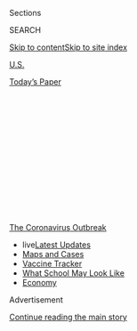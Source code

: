 <div id="app">

<div>

<div>

<div>

<div class="NYTAppHideMasthead css-1q2w90k e1suatyy0">

<div class="section css-ui9rw0 e1suatyy2">

<div class="css-eph4ug er09x8g0">

<div class="css-6n7j50">

</div>

<span class="css-1dv1kvn">Sections</span>

<div class="css-10488qs">

<span class="css-1dv1kvn">SEARCH</span>

</div>

[Skip to content](#site-content)[Skip to site
index](#site-index)

</div>

<div id="masthead-section-label" class="css-1wr3we4 eaxe0e00">

[U.S.](https://www.nytimes.com/section/us)

</div>

<div class="css-10698na e1huz5gh0">

</div>

</div>

<div id="masthead-bar-one" class="section hasLinks css-15hmgas e1csuq9d3">

<div class="css-uqyvli e1csuq9d0">

</div>

<div class="css-1uqjmks e1csuq9d1">

</div>

<div class="css-9e9ivx">

[](https://myaccount.nytimes.com/auth/login?response_type=cookie&client_id=vi)

</div>

<div class="css-1bvtpon e1csuq9d2">

[Today’s
Paper](https://www.nytimes.com/section/todayspaper)

</div>

</div>

</div>

</div>

<div data-aria-hidden="false">

<div id="site-content" data-role="main">

<div>

<div class="css-1aor85t" style="opacity:0.000000001;z-index:-1;visibility:hidden">

<div class="css-1hqnpie">

<div class="css-epjblv">

<span class="css-17xtcya">[U.S.](/section/us)</span><span class="css-x15j1o">|</span><span class="css-fwqvlz">Covid
Tests and Quarantines: Colleges Brace for an Uncertain
Fall</span>

</div>

<div class="css-k008qs">

<div class="css-1iwv8en">

<span class="css-18z7m18"></span>

<div>

</div>

</div>

<span class="css-1n6z4y">https://nyti.ms/33kjgjW</span>

<div class="css-1705lsu">

<div class="css-4xjgmj">

<div class="css-4skfbu" data-role="toolbar" data-aria-label="Social Media Share buttons, Save button, and Comments Panel with current comment count" data-testid="share-tools">

  - 
  - 
  - 
  - 
    
    <div class="css-6n7j50">
    
    </div>

  - 

</div>

</div>

</div>

</div>

</div>

</div>

<div id="NYT_TOP_BANNER_REGION" class="css-13pd83m">

<div>

<div id="styln-prism-menu-1592847958612" class="section interactive-content interactive-size-medium css-1edisqu">

<div class="css-17ih8de interactive-body">

<div id="scroll-container" class="css-1gj85ro">

[<span class="styln-title-wrap"><span class="css-1pje3qr">The
Coronavirus</span><span class="css-1pje3qr">
Outbreak</span></span>](https://www.nytimes.com/news-event/coronavirus?action=click&pgtype=Article&state=default&region=TOP_BANNER&context=storylines_menu)

  - <span class="css-kqxiym" data-emphasize="true">live</span>[Latest
    Updates](https://www.nytimes.com/2020/08/02/world/coronavirus-updates.html?action=click&pgtype=Article&state=default&region=TOP_BANNER&context=storylines_menu)
  - [Maps and
    Cases](https://www.nytimes.com/interactive/2020/us/coronavirus-us-cases.html?action=click&pgtype=Article&state=default&region=TOP_BANNER&context=storylines_menu)
  - [Vaccine
    Tracker](https://www.nytimes.com/interactive/2020/science/coronavirus-vaccine-tracker.html?action=click&pgtype=Article&state=default&region=TOP_BANNER&context=storylines_menu)
  - [What School May Look
    Like](https://www.nytimes.com/interactive/2020/07/29/us/schools-reopening-coronavirus.html?action=click&pgtype=Article&state=default&region=TOP_BANNER&context=storylines_menu)
  - [Economy](https://www.nytimes.com/live/2020/07/31/business/stock-market-today-coronavirus?action=click&pgtype=Article&state=default&region=TOP_BANNER&context=storylines_menu)

</div>

</div>

</div>

</div>

</div>

<div id="top-wrapper" class="css-1sy8kpn">

<div id="top-slug" class="css-l9onyx">

Advertisement

</div>

[Continue reading the main
story](#after-top)

<div class="ad top-wrapper" style="text-align:center;height:100%;display:block;min-height:250px">

<div id="top" class="place-ad" data-position="top" data-size-key="top">

</div>

</div>

<div id="after-top">

</div>

</div>

<div>

<div id="sponsor-wrapper" class="css-1hyfx7x">

<div id="sponsor-slug" class="css-19vbshk">

Supported by

</div>

[Continue reading the main
story](#after-sponsor)

<div id="sponsor" class="ad sponsor-wrapper" style="text-align:center;height:100%;display:block">

</div>

<div id="after-sponsor">

</div>

</div>

<div class="css-186x18t">

</div>

<div class="css-1vkm6nb ehdk2mb0">

# Covid Tests and Quarantines: Colleges Brace for an Uncertain Fall

</div>

Colleges are racing to reconfigure dorms, expand testing programs and
establish detailed social distancing rules. And then, what to do about
sex?

<div class="css-79elbk" data-testid="photoviewer-wrapper">

<div class="css-z3e15g" data-testid="photoviewer-wrapper-hidden">

</div>

<div class="css-1a48zt4 ehw59r15" data-testid="photoviewer-children">

![<span class="css-16f3y1r e13ogyst0" data-aria-hidden="true">Temporary
classrooms on Tulane University's campus in New Orleans are meant to
encourage social
distancing.</span><span class="css-cnj6d5 e1z0qqy90" itemprop="copyrightHolder"><span class="css-1ly73wi e1tej78p0">Credit...</span><span><span>Emily
Kask for The New York
Times</span></span></span>](https://static01.nyt.com/images/2020/07/31/us/00virus-collegeprep01/merlin_175178988_969779f2-30fe-46fa-bc7f-fa9c7a176a5c-articleLarge.jpg?quality=75&auto=webp&disable=upscale)

</div>

</div>

<div class="css-18e8msd">

<div class="css-pdw9fk epjyd6m0">

<div class="css-1txwxcy ey68jwv0" data-aria-hidden="true">

[![Anemona
Hartocollis](https://static01.nyt.com/images/2018/06/13/multimedia/author-anemona-hartocollis/author-anemona-hartocollis-thumbLarge-v3.jpg
"Anemona Hartocollis")](https://www.nytimes.com/by/anemona-hartocollis)[![Shawn
Hubler](https://static01.nyt.com/images/2020/06/05/reader-center/author-shawn-hubler/author-shawn-hubler-thumbLarge.png
"Shawn Hubler")](https://www.nytimes.com/by/shawn-hubler)

</div>

<div class="css-1baulvz">

By [<span class="css-1baulvz" itemprop="name">Anemona
Hartocollis</span>](https://www.nytimes.com/by/anemona-hartocollis) and
[<span class="css-1baulvz last-byline" itemprop="name">Shawn
Hubler</span>](https://www.nytimes.com/by/shawn-hubler)

</div>

</div>

  - 
    
    <div class="css-ld3wwf e16638kd2">
    
    Aug. 2,
    2020
    
    </div>

  - 
    
    <div class="css-4xjgmj">
    
    <div class="css-d8bdto" data-role="toolbar" data-aria-label="Social Media Share buttons, Save button, and Comments Panel with current comment count" data-testid="share-tools">
    
      - 
      - 
      - 
      - 
        
        <div class="css-6n7j50">
        
        </div>
    
      - 
    
    </div>
    
    </div>

</div>

</div>

<div class="section meteredContent css-1r7ky0e" name="articleBody" itemprop="articleBody">

<div class="css-1fanzo5 StoryBodyCompanionColumn">

<div class="css-53u6y8">

This month, many colleges around the country plan to welcome back
thousands of students into something they hope will resemble normal
campus life. But they face challenges unlike any other American
institution — containing the coronavirus among a young, impulsive
population that not only studies together, but lives together, parties
together, and, if decades of history are any guide, sleeps together.

It will be a hugely complex and costly endeavor requiring far more than
just the reconfiguring of dorm rooms and cafeterias and the construction
of annexes and tent classrooms to increase social distancing. It also
crucially involves the creation of testing programs capable of serving
communities the size of small cities and the enforcement of codes of
conduct among students not eager to be policed.

Who will be tested for the coronavirus and how quickly can they get
results? Will mask wearing be mandated? And what will happen to
tailgating, keg parties and sneaking into your partner’s dorm room?
Colleges are mapping strategies as varied as the contrasting Covid
regulations enacted by the states, reflecting the culture and leadership
of their schools.

Syracuse is vowing to play the strict parent, requiring students to sign
codes of conduct with penalties for violating Covid-19 rules more severe
than the punishment for smoking marijuana. But the University of
Kentucky is presenting a more lenient front, adopting existing honor
codes that urge students to “promote personal responsibility and peer
accountability.”

</div>

</div>

<div class="css-1fanzo5 StoryBodyCompanionColumn">

<div class="css-53u6y8">

And the University of Texas-Austin has prohibited students from holding
parties on or off campus, banned overnight guests in dorm rooms and
warned students that they can be disciplined for “purposefully invading
the personal space of others,” at least without a face mask on.

All of these efforts are coming at great cost, potentially adding more
than $70 billion to the budgets of the nation’s 5,000 colleges. Yet
college administrators say giving their constituents — students and
their families — at least a taste of college life is worth it, if done
in the safest possible way. Whether those constituents agree is an open
question, and complaints about tuition have led a growing number of
schools to offer rebates.

It is still possible that the frantic planning will come to naught.
Almost daily, universities that had released detailed plans for
in-person classes this semester have reversed themselves and said they
will go almost entirely online. On Friday, the University of
Pennsylvania became the latest, announcing that almost all undergraduate
classes would be taught online and that undergraduates returning to
Philadelphia, regardless of whether they were living on or off campus,
would have to take a minimum of two Covid tests to participate in any
Penn activities this fall.

“We have learned how to close safely,” Hiram Chodosh, president of
Claremont McKenna College, a liberal arts school in Claremont, Calif.,
said. “But the big question now is, can we open safely?”

Testing capacity, a problem in communities throughout the country,
varies widely among schools and could play a major role in whether they
can remain open during an outbreak.

</div>

</div>

<div class="css-1fanzo5 StoryBodyCompanionColumn">

<div class="css-53u6y8">

Big schools, from Syracuse University to the University of California,
San Diego, that have connections to labs, health programs or medical
schools say they are capable of processing large numbers of Covid tests
in 24 to 48
hours.

<div id="NYT_MAIN_CONTENT_1_REGION" class="css-9tf9ac">

<div>

<div id="styln-covid-updates-world" class="section interactive-content interactive-size-medium css-1ftcdic">

<div class="css-17ih8de interactive-body">

<div id="styln-briefing-block" data-asset-id="QXJ0aWNsZTpueXQ6Ly9hcnRpY2xlLzhiMjRmNTQ0LWVhMmUtNTlmNC1hMDZiLTM0YWI3YTlmN2E4YQ==">

<div class="briefing-block-header-section">

# [Latest Updates: Global Coronavirus Outbreak](https://www.nytimes.com/2020/08/01/world/coronavirus-covid-19.html?action=click&pgtype=Article&state=default&region=MAIN_CONTENT_1&context=storylines_live_updates)

<div class="briefing-block-ts">

Updated 2020-08-02T17:52:35.962Z

</div>

</div>

  - [The U.S. reels as July cases more than double the total of any
    other
    month.](https://www.nytimes.com/2020/08/01/world/coronavirus-covid-19.html?action=click&pgtype=Article&state=default&region=MAIN_CONTENT_1&context=storylines_live_updates#link-34047410)
  - [Top U.S. officials work to break an impasse over the federal
    jobless
    benefit.](https://www.nytimes.com/2020/08/01/world/coronavirus-covid-19.html?action=click&pgtype=Article&state=default&region=MAIN_CONTENT_1&context=storylines_live_updates#link-780ec966)
  - [Its outbreak untamed, Melbourne goes into even greater
    lockdown.](https://www.nytimes.com/2020/08/01/world/coronavirus-covid-19.html?action=click&pgtype=Article&state=default&region=MAIN_CONTENT_1&context=storylines_live_updates#link-2bc8948)

<div class="briefing-block-footer">

<div class="briefing-block-footer-meta">

[See more
updates](https://www.nytimes.com/2020/08/01/world/coronavirus-covid-19.html?action=click&pgtype=Article&state=default&region=MAIN_CONTENT_1&context=storylines_live_updates)

</div>

<div class="briefing-block-briefinglinks">

<span>More live coverage:</span>
[Markets](https://www.nytimes.com/live/2020/07/31/business/stock-market-today-coronavirus?action=click&pgtype=Article&state=default&region=MAIN_CONTENT_1&context=storylines_live_updates)

</div>

</div>

</div>

</div>

</div>

</div>

</div>

In a typical big-school plan, the University of California, Berkeley,
will test all residential **** students within 24 hours of their
arrival, for free, using either a standard nasal swab or[a saliva
test](https://news.berkeley.edu/2020/06/30/uc-berkeley-launches-trial-of-saliva-test-for-covid-19/)
being developed by an internationally renowned genomics research lab on
campus. Students will subsequently be sequestered for 7 to 10 days,
leaving their single dorm rooms only to go (masked) to the bathroom or
to pick up a meal from a central location in the building or outside,
then retested. If they test positive, they’ll be isolated in a special
dorm. (Some schools hope to create supportive communities, along the
lines of an old-fashioned TB sanitarium, for students who test
positive.) After that, everyone living on campus will be tested
regularly, twice a month, if the spit test proves to be accurate enough.

But little Cornell College in Iowa, with only 1,000 students, is not
doing universal testing on arrival, believing that it would give a false
sense of security because of the incubation period. The school will be
doing randomized rapid testing of 3 percent of its asymptomatic students
per week through its health center, which will take just a few minutes
to get results. It will reserve the more sophisticated testing, with the
help of the county health department, for students who show symptoms.
Other small schools in similar situations are finding themselves at the
mercy of private labs that can take days to deliver results, making
results almost meaningless.

But even some big schools are worried about testing backlogs. “If we
have to wait days for a result,” said Michael Haynie, Syracuse’s vice
chancellor of Strategic Initiatives and Innovation, “the quarantine
requirements will overwhelm us before we even get started.”

Alison Byerly, president of Lafayette College, in Easton, Pa., cited
worries about testing supplies as a reason to shift all classes online,
and to ask most students to study from home.

  
Cost is an issue. Delaware State University, an historically black
college, is among several that have enlisted the nonprofit Testing for
America and the Thurgood Marshall College Fund, among others, to help
finance its testing program.

</div>

</div>

<div class="css-1fanzo5 StoryBodyCompanionColumn">

<div class="css-53u6y8">

So is personal freedom. Despite Florida’s high infection rate, the
University of Florida has declined to force students to be tested,
worrying some local officials and residents in Gainesville who fear that
students could cause an outbreak in the city. Although Florida has among
[the highest per
capita](https://www.nytimes.com/interactive/2020/us/coronavirus-us-cases.html)
rates of infection in the country, the university is mandating testing
only for athletes, those who report Covid-19 symptoms and a few other
exceptions. “The Gator Nation will not be deterred,” says the school’s
[reopening
plan](https://coronavirus.ufl.edu/media/coronavirusufledu/Reopening-Plan.pdf).

</div>

</div>

<div class="css-79elbk" data-testid="photoviewer-wrapper">

<div class="css-z3e15g" data-testid="photoviewer-wrapper-hidden">

</div>

<div class="css-1a48zt4 ehw59r15" data-testid="photoviewer-children">

![<span class="css-16f3y1r e13ogyst0" data-aria-hidden="true">Signage in
the pop up classrooms to encourage social
distancing.</span><span class="css-cnj6d5 e1z0qqy90" itemprop="copyrightHolder"><span class="css-1ly73wi e1tej78p0">Credit...</span><span>Emily
Kask for The New York
Times</span></span>](https://static01.nyt.com/images/2020/07/31/us/00virus-collegeprep02/merlin_175179009_bb934f23-92a8-4858-9d0b-63018046d166-articleLarge.jpg?quality=75&auto=webp&disable=upscale)

</div>

</div>

<div class="css-1fanzo5 StoryBodyCompanionColumn">

<div class="css-53u6y8">

“We’re a public institution, so constitutional considerations come into
play in terms of what we require — and how we will be able to enforce
that requirement,” said Ken Garcia, a campus spokesman, in an email. And
testing backlogs are a major issue, university officials said in a
[university
webcast](https://mediasite.video.ufl.edu/Mediasite/Play/175687a86d7f49069f03f9e60e3ed70b1d).

Equally daunting is the task of regulating the behavior of an age group
known for its risk-taking behavior.

Many schools have adopted social compacts and behavior codes. Masks are
a key part of almost every code, to be worn except in situations like
brushing teeth, walking alone outside, or being alone in a dorm room.

Most ban partying or socializing outside “social pods” — the small
groups of students that some colleges are assigning students to, usually
based on their dorms. Penalties for code violations range from being
kicked out of class and counseled, to eviction from campus housing and
expulsion.

The word “sex” is not mentioned in the typical behavior code. Some
colleges may try to prohibit overnight visits in dorms, and many are
stressing the obvious risks intimate contact poses of spreading the
virus. But most administrators seem to believe that a rule banning sex
is unrealistic, and are quietly hoping that students will use common
sense and refrain from, say, having it with people outside their
pod.

<div id="NYT_MAIN_CONTENT_3_REGION" class="css-9tf9ac">

<div>

<div id="styln-prism-freeform-1594220623585" class="section interactive-content interactive-size-medium css-1ftcdic">

<div class="css-17ih8de interactive-body">

<div id="prism-freeform-block-62021" class="css-19mumt8" data-role="complementary" data-storyline="The Coronavirus Outbreak" data-truncated="true" tabindex="0">

<div class="css-a8d9oz">

<div class="css-eb027h">

[](https://www.nytimes.com/news-event/coronavirus?action=click&pgtype=Article&state=default&region=MAIN_CONTENT_3&context=storylines_faq)

### The Coronavirus Outbreak ›

#### Frequently Asked Questions

Updated July 27, 2020

  - #### Should I refinance my mortgage?
    
      - [It could be a good
        idea,](https://www.nytimes.com/article/coronavirus-money-unemployment.html?action=click&pgtype=Article&state=default&region=MAIN_CONTENT_3&context=storylines_faq)
        because mortgage rates have [never been
        lower.](https://www.nytimes.com/2020/07/16/business/mortgage-rates-below-3-percent.html?action=click&pgtype=Article&state=default&region=MAIN_CONTENT_3&context=storylines_faq)
        Refinancing requests have pushed mortgage applications to some
        of the highest levels since 2008, so be prepared to get in line.
        But defaults are also up, so if you’re thinking about buying a
        home, be aware that some lenders have tightened their standards.

  - #### What is school going to look like in September?
    
      - It is unlikely that many schools will return to a normal
        schedule this fall, requiring the grind of [online
        learning](https://www.nytimes.com/2020/06/05/us/coronavirus-education-lost-learning.html?action=click&pgtype=Article&state=default&region=MAIN_CONTENT_3&context=storylines_faq),
        [makeshift child
        care](https://www.nytimes.com/2020/05/29/us/coronavirus-child-care-centers.html?action=click&pgtype=Article&state=default&region=MAIN_CONTENT_3&context=storylines_faq)
        and [stunted
        workdays](https://www.nytimes.com/2020/06/03/business/economy/coronavirus-working-women.html?action=click&pgtype=Article&state=default&region=MAIN_CONTENT_3&context=storylines_faq)
        to continue. California’s two largest public school districts —
        Los Angeles and San Diego — said on July 13, that [instruction
        will be remote-only in the
        fall](https://www.nytimes.com/2020/07/13/us/lausd-san-diego-school-reopening.html?action=click&pgtype=Article&state=default&region=MAIN_CONTENT_3&context=storylines_faq),
        citing concerns that surging coronavirus infections in their
        areas pose too dire a risk for students and teachers. Together,
        the two districts enroll some 825,000 students. They are the
        largest in the country so far to abandon plans for even a
        partial physical return to classrooms when they reopen in
        August. For other districts, the solution won’t be an
        all-or-nothing approach. [Many
        systems](https://bioethics.jhu.edu/research-and-outreach/projects/eschool-initiative/school-policy-tracker/),
        including the nation’s largest, New York City, are devising
        [hybrid
        plans](https://www.nytimes.com/2020/06/26/us/coronavirus-schools-reopen-fall.html?action=click&pgtype=Article&state=default&region=MAIN_CONTENT_3&context=storylines_faq)
        that involve spending some days in classrooms and other days
        online. There’s no national policy on this yet, so check with
        your municipal school system regularly to see what is happening
        in your community.

  - #### Is the coronavirus airborne?
    
      - The coronavirus [can stay aloft for hours in tiny droplets in
        stagnant
        air](https://www.nytimes.com/2020/07/04/health/239-experts-with-one-big-claim-the-coronavirus-is-airborne.html?action=click&pgtype=Article&state=default&region=MAIN_CONTENT_3&context=storylines_faq),
        infecting people as they inhale, mounting scientific evidence
        suggests. This risk is highest in crowded indoor spaces with
        poor ventilation, and may help explain super-spreading events
        reported in meatpacking plants, churches and restaurants. [It’s
        unclear how often the virus is
        spread](https://www.nytimes.com/2020/07/06/health/coronavirus-airborne-aerosols.html?action=click&pgtype=Article&state=default&region=MAIN_CONTENT_3&context=storylines_faq)
        via these tiny droplets, or aerosols, compared with larger
        droplets that are expelled when a sick person coughs or sneezes,
        or transmitted through contact with contaminated surfaces, said
        Linsey Marr, an aerosol expert at Virginia Tech. Aerosols are
        released even when a person without symptoms exhales, talks or
        sings, according to Dr. Marr and more than 200 other experts,
        who [have outlined the evidence in an open letter to the World
        Health
        Organization](https://academic.oup.com/cid/article/doi/10.1093/cid/ciaa939/5867798).

  - #### What are the symptoms of coronavirus?
    
      - Common symptoms [include fever, a dry cough, fatigue and
        difficulty breathing or shortness of
        breath.](https://www.nytimes.com/article/symptoms-coronavirus.html?action=click&pgtype=Article&state=default&region=MAIN_CONTENT_3&context=storylines_faq)
        Some of these symptoms overlap with those of the flu, making
        detection difficult, but runny noses and stuffy sinuses are less
        common. [The C.D.C. has
        also](https://www.nytimes.com/2020/04/27/health/coronavirus-symptoms-cdc.html?action=click&pgtype=Article&state=default&region=MAIN_CONTENT_3&context=storylines_faq)
        added chills, muscle pain, sore throat, headache and a new loss
        of the sense of taste or smell as symptoms to look out for. Most
        people fall ill five to seven days after exposure, but symptoms
        may appear in as few as two days or as many as 14 days.

  - #### Does asymptomatic transmission of Covid-19 happen?
    
      - So far, the evidence seems to show it does. A widely cited
        [paper](https://www.nature.com/articles/s41591-020-0869-5)
        published in April suggests that people are most infectious
        about two days before the onset of coronavirus symptoms and
        estimated that 44 percent of new infections were a result of
        transmission from people who were not yet showing symptoms.
        Recently, a top expert at the World Health Organization stated
        that transmission of the coronavirus by people who did not have
        symptoms was “very rare,” [but she later walked back that
        statement.](https://www.nytimes.com/2020/06/09/world/coronavirus-updates.html?action=click&pgtype=Article&state=default&region=MAIN_CONTENT_3&context=storylines_faq#link-1f302e21)

<div id="styln-survey-component-62021" class="styln-survey-component" data-surveyname="faq" data-surveystoryline="coronavirus">

</div>

</div>

<div class="css-6mllg9">

</div>

<div class="css-pmm6ed">

<span class="css-5gimkt"></span>

</div>

</div>

</div>

</div>

</div>

</div>

</div>

“I think at some point, if you treat young people like adults, they are
going to act like adults,” Gordon Gee, the president of West Virginia
University, said. “In the end, we’re not going to patrol every aspect of
their lives.”

</div>

</div>

<div class="css-1fanzo5 StoryBodyCompanionColumn">

<div class="css-53u6y8">

Or, as one official at another college, put it: “Could there be love in
the pod? I guess so.”

The behavior codes generally apply both on and off campus, though they
are clearly harder to enforce off-campus, and some students say that
they immediately began looking for off-campus housing when they realized
where rules would be strictly supervised.

The rules of local governments also apply.

“In Berkeley, indoor gatherings which would constitute a party or are
outside of your social pod are forbidden,” Dan Mogulof, a spokesman for
the university, said. “So we are and are going to remain consistent with
what the city’s rules are, and we have to run everything through them.”

But students say social pods, especially when assigned by
administrators, could quickly fracture if one or two students have a
falling out.

West Virginia University has persuaded the governor to shut down bars
serving students at its Morgantown campus after a Covid outbreak in the
area, Mr. Gee said. It has been in effect for about two weeks, and he
would like to renew it.

“Bars get people together in small places, and they cause these kids to
really really, really get too damn close to each other,” Mr. Gee
said.

</div>

</div>

<div class="css-79elbk" data-testid="photoviewer-wrapper">

<div class="css-z3e15g" data-testid="photoviewer-wrapper-hidden">

</div>

<div class="css-1a48zt4 ehw59r15" data-testid="photoviewer-children">

<div class="css-1xdhyk6 erfvjey0">

<span class="css-1ly73wi e1tej78p0">Image</span>

<div class="css-zjzyr8">

<div data-testid="lazyimage-container" style="height:257.77777777777777px">

</div>

</div>

</div>

<span class="css-16f3y1r e13ogyst0" data-aria-hidden="true">Maria Gray,
who is from Portland, Ore., had gotten an apartment in Portland, Maine,
to wait out the coronavirus for the summer and return to classes at
Bates College in the fall. Now, she will be driving back to the west
coast in two weeks to live and attend classes online at Bates in
September.</span><span class="css-cnj6d5 e1z0qqy90" itemprop="copyrightHolder"><span class="css-1ly73wi e1tej78p0">Credit...</span><span>Sarah
Rice for The New York Times</span></span>

</div>

</div>

<div class="css-1fanzo5 StoryBodyCompanionColumn">

<div class="css-53u6y8">

Travel restrictions are also common. In an email to students at the
University of Pennsylvania’s Wharton School two weeks ago, before the
school went mainly online, Maryellen Reilly, deputy vice dean, said that
students would be expected to limit all unnecessary travel.

</div>

</div>

<div class="css-1fanzo5 StoryBodyCompanionColumn">

<div class="css-53u6y8">

“Does this mean that if your spouse or partner lives in D.C. or N.Y.
that you can’t go visit for the weekend?,” her email said.
“Unfortunately, yes. The risk of bringing germs back and forth is too
great — this also means we ask that you don’t have visitors who could be
traveling with the virus.”

Already some students are pushing back against codes of conduct and
choosing either to skip the semester or live off-campus, where they can
control their own environment.

Maria Gray, a junior at Bates College in Maine, was horrified when she
paged through enrollment documents and found that she was being asked to
sign a legal document with her digital PIN. “I acknowledge and agree
that by committing to attend Bates College as an on-campus residential
student, I am voluntarily assuming any and all risks,” the statement
said, ending with a warning that the outcome of getting sick with
Covid-19 could be “disability, or even death.”

That document was scary enough. But then on Friday, the school sent her
an email saying that students could have to evacuate campus within 24-48
hours if there were an outbreak, and to bring only what they could
easily pack. That made a closing seem inevitable.

“I have faith in people to be responsible and understand the stakes,”
said Ms. Gray, who now plans to study online at her home in Portland,
Ore. “But also, this shouldn’t be a life or death thing. The stakes just
got really high really fast.”

</div>

</div>

<div>

</div>

</div>

<div>

</div>

<div>

</div>

<div>

</div>

<div>

<div id="bottom-wrapper" class="css-1ede5it">

<div id="bottom-slug" class="css-l9onyx">

Advertisement

</div>

[Continue reading the main
story](#after-bottom)

<div id="bottom" class="ad bottom-wrapper" style="text-align:center;height:100%;display:block;min-height:90px">

</div>

<div id="after-bottom">

</div>

</div>

</div>

</div>

</div>

## Site Index

<div>

</div>

## Site Information Navigation

  - [© <span>2020</span> <span>The New York Times
    Company</span>](https://help.nytimes.com/hc/en-us/articles/115014792127-Copyright-notice)

<!-- end list -->

  - [NYTCo](https://www.nytco.com/)
  - [Contact
    Us](https://help.nytimes.com/hc/en-us/articles/115015385887-Contact-Us)
  - [Work with us](https://www.nytco.com/careers/)
  - [Advertise](https://nytmediakit.com/)
  - [T Brand Studio](http://www.tbrandstudio.com/)
  - [Your Ad
    Choices](https://www.nytimes.com/privacy/cookie-policy#how-do-i-manage-trackers)
  - [Privacy](https://www.nytimes.com/privacy)
  - [Terms of
    Service](https://help.nytimes.com/hc/en-us/articles/115014893428-Terms-of-service)
  - [Terms of
    Sale](https://help.nytimes.com/hc/en-us/articles/115014893968-Terms-of-sale)
  - [Site
    Map](https://spiderbites.nytimes.com)
  - [Help](https://help.nytimes.com/hc/en-us)
  - [Subscriptions](https://www.nytimes.com/subscription?campaignId=37WXW)

</div>

</div>

</div>

</div>
